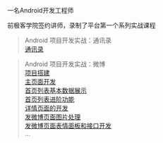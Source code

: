 一名Android开发工程师  




前极客学院签约讲师，录制了平台第一个系列实战课程

>Android 项目开发实战：通讯录  
[通讯录](https://www.jikexueyuan.com/course/918.html) 

>Android 项目开发实战：微博  
[项目搭建](https://www.jikexueyuan.com/course/1337.html)  
[主页面开发](https://www.jikexueyuan.com/course/1411.html)  
[首页列表基本数据展示](https://www.jikexueyuan.com/course/1446.html)  
[首页列表进阶功能](https://www.jikexueyuan.com/course/1540.html)  
[详情页面的开发](https://www.jikexueyuan.com/course/1585.html)  
[发微博页面图片处理](https://www.jikexueyuan.com/course/1642.html)  
[发微博页面表情面板和接口开发](https://www.jikexueyuan.com/course/1701.html)  
...
 



